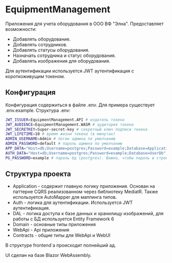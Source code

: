 # EquipmentManagement

Приложения для учета оборудования в ООО ВФ "Элна". Предоставляет возможности:

- Добавлять оборудование.
- Добавлять сотрудников.
- Добавлять статусы оборудования.
- Назначать сотрудника и статус оборудования.
- Добавлять изображения для оборудования.

Для аутентификации используется JWT аутентификация с короткоживущим токеном.

## Конфигурация 
Конфигурация содержиться в файле .env. Для примера существует .env.example. Структура .env:
``` BASH
JWT_ISSUER=EquipmentManagement.API # издатель токена
JWT_AUDIENCE=EquipmentManagement.WASM # аудитория токена
JWT_SECRETKEY=Super-secret-key # секретный ключ подписи токена
JWT_LIFETIME=10 # время жизни токена (в минутах)
ADMIN_USERNAME=Admin # логин админа по умолчанию
ADMIN_PASSWORD=default # пароль админа по умолчанию
APP_DATA="Host=db;Username=postgres;Password=example;Database=ApplicationDb" # строка подключения к бд (postgres) для хранения данных приложения.
AUTH_DATA="Host=db;Username=postgres;Password=example;Database=UserDb" # строка подключения к бд (postgres) для хранения данных польхователей.
PG_PASSWORD=example # пароль бд (postgres). Важно, чтобы пароль в строках подключений и данной переменной окружения были одинаковые
```

## Структура проекта

- Application - содержит главную логику приложения. Основан на паттерне CQRS реализованном через библиотеку MediatR. Также используется AutoMapper для маппинга типов.
- Auth - логика для аутентификации. Используется JWT аутентификация.
- DAL - логика доступа к базе данных и хранилищу изображений, для работы с БД используется Entity Framework 6
- Domain - основные типы приложения
- WebApi - Api приложения
- Contracts - общие типы для WebApi и WebUI

В структуре frontend\`а происходит полнейший ад.

UI сделан на базе Blazor WebAssembly.
